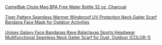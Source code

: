 <index>

<a target="_blank" href="https://www.amazon.com/gp/product/B07665L62W/ref=as_li_tl?ie=UTF8&camp=1789&creative=9325&creativeASIN=B07665L62W&linkCode=as2&tag=kenosabi0d-20&linkId=0366bb692a4eaccedc05b621e2cf38db">CamelBak Chute Mag BPA Free Water Bottle 32 oz, Charcoal</a><img src="//ir-na.amazon-adsystem.com/e/ir?t=kenosabi0d-20&l=am2&o=1&a=B07665L62W" width="1" height="1" border="0" alt="" style="border:none !important; margin:0px !important;" />
<br>
<br>
<a target="_blank" href="https://www.amazon.com/gp/product/B086P9ZQ6M/ref=as_li_tl?ie=UTF8&camp=1789&creative=9325&creativeASIN=B086P9ZQ6M&linkCode=as2&tag=kenosabi0d-20&linkId=eeeea203bd79476492167b4867a530c6">Tiger Pattern Seamless Warmer Windproof UV Protection Neck Gaiter Scarf Bandana Face Mask for Outdoor Activities</a><img src="//ir-na.amazon-adsystem.com/e/ir?t=kenosabi0d-20&l=am2&o=1&a=B086P9ZQ6M" width="1" height="1" border="0" alt="" style="border:none !important; margin:0px !important;" />
<br>
<br>
<a target="_blank" href="https://www.amazon.com/gp/product/B088X5LPNZ/ref=as_li_tl?ie=UTF8&camp=1789&creative=9325&creativeASIN=B088X5LPNZ&linkCode=as2&tag=kenosabi0d-20&linkId=54a5b61bcfe4f68f27fa414ed0665996">Unisex Galaxy Face Bandanas Rave Balaclavas Sports Headwear Multifunctional Seamless Neck Gaiter Scarf for Dust, Outdoor (COLOR-1)</a><img src="//ir-na.amazon-adsystem.com/e/ir?t=kenosabi0d-20&l=am2&o=1&a=B088X5LPNZ" width="1" height="1" border="0" alt="" style="border:none !important; margin:0px !important;" />



</index>
